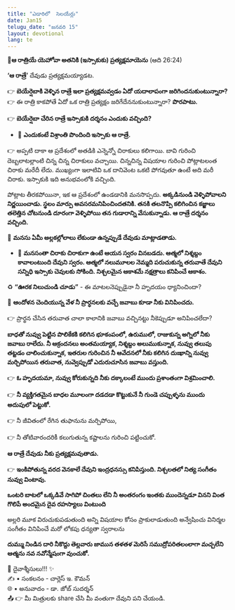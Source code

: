 ```yaml
---
title: "ఎడారిలో  సెలయేర్లు"
date: Jan15
telugu_date: "జనవరి 15"
layout: devotional
lang: te
---
```



**📖ఆ రాత్రియే యెహోవా అతనికి (ఇస్సాకుకు) ప్రత్యక్షమాయెను**
 (ఆది 26:24)

**‘ఆ రాత్రే’** దేవుడు ప్రత్యక్షమయ్యాడట.

👉 **బెయేర్షెబాకి వెళ్ళిన రాత్రే ఇలా ప్రత్యక్షమవ్వడం ఏదో యదాలాపంగా జరిగిందనుకుంటున్నారా?**
👉 ఈ రాత్రి కాకపోతే ఏదో ఒక రాత్రి ప్రత్యక్షం జరిగేదేననుకుంటున్నారా? **పొరపాటు.**

👉 **బెయేర్షెబా చేరిన రాత్రే ఇస్సాకుకి దర్శనం ఎందుకు వచ్చింది?**

- 🔹 **ఎందుకంటే విశ్రాంతి పొందింది ఇస్సాకు ఆ రాత్రే.**

👉 అప్పటి దాకా ఆ ప్రదేశంలో అతడికి ఎన్నెన్నో చిరాకులు కలిగాయి. బావి గురించి దెబ్బలాటల్లాంటి చిన్న చిన్న చిరాకులు వచ్చాయి. చిన్నచిన్న విషయాల గురించి పోట్లాటలంత చిరాకు మరేదీ లేదు. ముఖ్యంగా ఇలాటివి ఒక దానివెంట ఒకటి పోగవుతూ ఉంటే అది మరీ చిరాకు. ఇస్సాకుకి ఇది అనుభవంలోకి వచ్చింది.

పోట్లాట తీరకపోయినా, ఇక ఆ ప్రదేశంలో ఉండడానికి మనసొప్పదు. 
**అక్కడినుండి వెళ్ళిపోవాలని నిర్ణయించాడు. స్థలం మార్పు అవసరమనిపించిందతనికి. తనకి తలనొప్పి కలిగించిన కజ్జాలు తలెత్తిన చోటనుండి దూరంగా వెళ్ళిపోయి తన గుడారాన్ని వేసుకున్నాడు. ఆ రాత్రే దర్శనం వచ్చింది.**

🔺 **మనసు ఏమీ అల్లకల్లోలాలు లేకుండా ఉన్నప్పుడే దేవుడు మాట్లాడతాడు.**

- 🔹 **మనసంతా చిరాకు చిరాకుగా ఉంటే ఆయన స్వరం వినబడదు. ఆత్మలో నిశ్శబ్దం కావాలంటుంది దేవుని స్వరం. ఆత్మలో నలుమూలల నెమ్మది పరుచుకున్న తరువాతే దేవుని సన్నిధి ఇస్సాకు చెవులకు సోకింది. నిశ్చలమైన ఆకాశమే నక్షత్రాలు కనిపించే ఆకాశం.**

♻ **“ఊరక నిలుచుండి చూడు”** - ఈ మాటలనెప్పుడైనా నీ హృదయం ధ్యానించిందా?

🔺 **ఆందోళన చెందియున్న వేళ నీ ప్రార్ధనలకు వచ్చే జవాబు కూడా నీకు వినిపించదు.**

👉 ప్రార్థన చేసిన తరువాత చాలా కాలానికి జవాబు వచ్చినట్టు నీకెప్పుడూ అనిపించలేదా? 

**బాధతో నువ్వు పెట్టిన పొలికేకకి కలిగిన భూకంపంలో, ఉరుములో, రాజుకున్న అగ్నిలో నీకు జవాబు రాలేదు. నీ ఆక్రందనలు అంతమయ్యాక, నిశ్శబ్దం అలుముకున్నాక, నువ్వు తలుపు తట్టడం చాలించుకున్నాక, ఇతరుల గురించిన నీ ఆవేదనలో నీకు కలిగిన దుఃఖాన్ని నువ్వు మర్చిపోయిన తరువాత, నువ్వెప్పుడో ఎదురుచూసిన జవాబు వస్తుంది.**

👉 **ఓ హృదయమా, నువ్వు కోరుకున్నది నీకు దక్కాలంటే ముందు ప్రశాంతంగా విశ్రమించాలి.**

 👉 **నీ వ్యక్తిగతమైన బాధల మూలంగా దడదడా కొట్టుకునే నీ గుండె చప్పుళ్ళను ముందు అదుపులో పెట్టుకో.**

👉  నీ జీవితంలో రేగిన తుఫానును మర్చిపోయి, 

👉 నీ తోటివారందరికీ కలుగుతున్న కష్టాలను గురించి పట్టించుకో. 

**ఆ రాత్రే దేవుడు నీకు ప్రత్యక్షమవుతాడు.**

👉 **ఇంకిపోతున్న వరద వెనకాలే దేవుని ఇంద్రధనస్సు కనిపిస్తుంది. నిశ్చలతలో నిత్య సంగీతం నువ్వు వింటావు.**

**ఒంటరి బాటలో ఒక్కడివే సాగిపో చింతలు లేని నీ అంతరంగం ఇంతకు ముందెన్నడూ వినని వింత గొలిపే అందమైన దైవ రహస్యాలు వింటుంది**

అల్లరి మూక విరుచుకుపడుతుంది అన్ని విషయాల కోసం ప్రాకులాడుతుంది అన్వేషించు వినిర్మల సంగీతం వినిపించే మరో లోకపు ధన్యతా స్వరాలను

**దుమ్ము నిండిన దారి నీకొద్దు తెల్లవారు జామున తళతళ మెరిసే సముద్రోపరితలంలాగా మచ్చలేని ఆత్మను నవ నవోన్మేషంగా వుంచుకో.**

<div class="blessing">🙏 <span class="bless-text">దైవాశ్శీసులు!!!</span> ✨</div>

<div class="credit">✍️ <span class="credit-text">▪ సంకలనం - చార్లెస్ ఇ. కౌమన్</span></div>
<div class="credit">🌐 <span class="credit-text">▪ అనువాదం - డా. జోబ్ సుదర్శన్</span></div>


<div class="share">📤 👉 <span class="share-text">మీ మిత్రులకు share చేసి మీ వంతుగా దేవుని పని చేయండి.</span></div>
